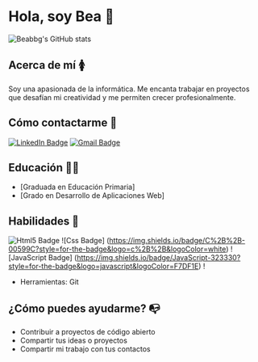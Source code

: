 # Hola, soy Bea 👋
![Beabbg's GitHub stats](https://github-readme-stats.vercel.app/api?username=beabbg&show_icons=true&theme=radical)
##  Acerca de mí 🚺
Soy una apasionada de la informática. Me encanta trabajar en proyectos que desafían mi creatividad y me permiten crecer profesionalmente.
##  Cómo contactarme 📧
[![LinkedIn Badge](https://img.shields.io/badge/LinkedIn-0077B5?style=for-the-badge&logo=linkedin&logoColor=white)](https://www.linkedin.com/in/beatriz-baltan%C3%A1s-garc%C3%ADa-277678187/)
[![Gmail Badge](https://img.shields.io/badge/Gmail-D14836?style=for-the-badge&logo=gmail&logoColor=white)](mailto:triciabbg@gmail.com)
##  Educación 👩‍🏫
- [Graduada en Educación Primaria]
- [Grado en Desarrollo de Aplicaciones Web]
##  Habilidades 🌱
![Html5 Badge](https://img.shields.io/badge/HTML5-E34F26?style=for-the-badge&logo=html5&logoColor=white)
![Css Badge] (https://img.shields.io/badge/C%2B%2B-00599C?style=for-the-badge&logo=c%2B%2B&logoColor=white)
![JavaScript Badge] (https://img.shields.io/badge/JavaScript-323330?style=for-the-badge&logo=javascript&logoColor=F7DF1E)
!
- Herramientas: Git
##  ¿Cómo puedes ayudarme? 📭
- Contribuir a proyectos de código abierto
- Compartir tus ideas o proyectos
- Compartir mi trabajo con tus contactos
